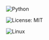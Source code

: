 ![Python](https://img.shields.io/badge/python-compatible-brightgreen?logo=python&logoColor=white)

![License: MIT](https://img.shields.io/badge/License-MIT-yellow.svg)

![Linux](https://img.shields.io/badge/platform-Linux-blue?logo=linux&logoColor=white)